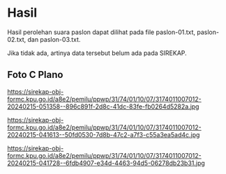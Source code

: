 # Hasil

Hasil perolehan suara paslon dapat dilihat pada file paslon-01.txt, paslon-02.txt, dan paslon-03.txt.

Jika tidak ada, artinya data tersebut belum ada pada SIREKAP.

## Foto C Plano

https://sirekap-obj-formc.kpu.go.id/a8e2/pemilu/ppwp/31/74/01/10/07/3174011007012-20240215-051358--896c891f-2d8c-41dc-83fe-fb0264d5282a.jpg

https://sirekap-obj-formc.kpu.go.id/a8e2/pemilu/ppwp/31/74/01/10/07/3174011007012-20240215-041613--50fd0530-7d8b-47c2-a7f3-c55a3ea5ad4c.jpg

https://sirekap-obj-formc.kpu.go.id/a8e2/pemilu/ppwp/31/74/01/10/07/3174011007012-20240215-041728--6fdb4907-e34d-4463-94d5-06278db23b31.jpg
